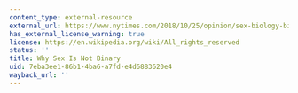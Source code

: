 ```yaml
---
content_type: external-resource
external_url: https://www.nytimes.com/2018/10/25/opinion/sex-biology-binary.html
has_external_license_warning: true
license: https://en.wikipedia.org/wiki/All_rights_reserved
status: ''
title: Why Sex Is Not Binary
uid: 7eba3ee1-86b1-4ba6-a7fd-e4d6883620e4
wayback_url: ''
---
```

